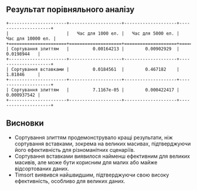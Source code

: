 ## Результат порівняльного аналізу

```
+----------------------+--------------------+--------------------+---------------------+
|                      |   Час для 1000 ел. |   Час для 5000 ел. |   Час для 10000 ел. |
+======================+====================+====================+=====================+
| Сортування злиттям   |         0.00164213 |        0.00902929  |         0.0198944   |
+----------------------+--------------------+--------------------+---------------------+
| Сортування вставками |         0.0184561  |        0.467182    |         1.81846     |
+----------------------+--------------------+--------------------+---------------------+
| Сортування злиттям   |         7.1167e-05 |        0.000422417 |         0.000937542 |
+----------------------+--------------------+--------------------+---------------------+
```

## Висновки

- Сортування злиттям продемонструвало кращі результати, ніж сортування вставками, зокрема на великих масивах, підтверджуючи його ефективність для різноманітних сценаріїв.
- Сортування вставками виявилося найменш ефективним для великих масивів, але може бути корисним для малих або майже відсортованих даних.
- Timsort виявився найшвидшим, підтверджуючи свою високу ефективність, особливо для великих даних. 